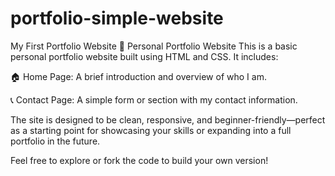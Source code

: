 # portfolio-simple-website
My First Portfolio Website
💼 Personal Portfolio Website
This is a basic personal portfolio website built using HTML and CSS. It includes:

🏠 Home Page: A brief introduction and overview of who I am.

📞 Contact Page: A simple form or section with my contact information.

The site is designed to be clean, responsive, and beginner-friendly—perfect as a starting point for showcasing your skills or expanding into a full portfolio in the future.

Feel free to explore or fork the code to build your own version!
